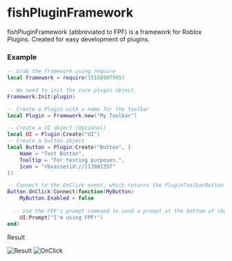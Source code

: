 # fishPluginFramework

fishPluginFramework (abbreviated to FPF) is a framework for Roblox Plugins. Created for easy development of plugins.

### Example

```lua
-- Grab the framework using require
local Framework = require(15158507995)

-- We need to init the core plugin object.
Framework:Init(plugin)

-- Create a Plugin with a name for the toolbar
local Plugin = Framework.new("My Toolbar")

-- Create a UI object (Optional)
local UI = Plugin:Create("UI")
-- Create a button object
local Button = Plugin:Create("Button", {
	Name = "Test Button",
	Tooltip = "For testing purposes.",
	Icon = "rbxassetid://113981357"
})

-- Connect to the OnClick event, which returns the PluginToolbarButton object
Button.OnClick:Connect(function(MyButton)
	MyButton.Enabled = false
	
  -- Use the FPF's prompt command to send a prompt at the bottom of the screen
	UI:Prompt("I'm using FPF!")
end)
```

Result

![Result](https://media.discordapp.net/attachments/1093703948084445196/1166363481495322696/image.png)
![OnClick](https://cdn.discordapp.com/attachments/1093703948084445196/1166363688710709420/image.png)
